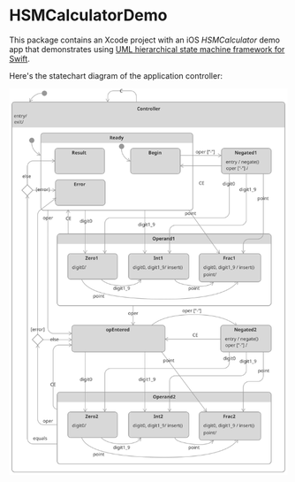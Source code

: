 # HSMCalculatorDemo 

This package contains an Xcode project with an iOS _HSMCalculator_ demo app that demonstrates using [UML hierarchical state machine framework for Swift](https://github.com/SergeBouts/HSM).



Here's the statechart diagram of the application controller:

![](statechart.svg)

